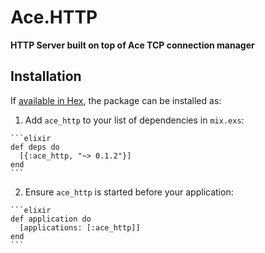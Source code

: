 # Ace.HTTP

**HTTP Server built on top of Ace TCP connection manager**

## Installation

If [available in Hex](https://hex.pm/docs/publish), the package can be installed as:

  1. Add `ace_http` to your list of dependencies in `mix.exs`:

    ```elixir
    def deps do
      [{:ace_http, "~> 0.1.2"}]
    end
    ```

  2. Ensure `ace_http` is started before your application:

    ```elixir
    def application do
      [applications: [:ace_http]]
    end
    ```

